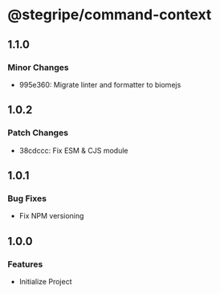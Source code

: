 # @stegripe/command-context

## 1.1.0

### Minor Changes

- 995e360: Migrate linter and formatter to biomejs

## 1.0.2

### Patch Changes

- 38cdccc: Fix ESM & CJS module

## 1.0.1

### Bug Fixes

- Fix NPM versioning

## 1.0.0

### Features

- Initialize Project
